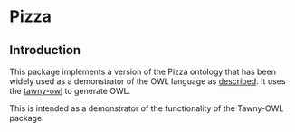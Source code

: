 Pizza
=====

## Introduction


This package implements a version of the Pizza ontology that has been widely
used as a demonstrator of the OWL language as
[described](http://robertdavidstevens.wordpress.com/2010/01/22/why-the-pizza-ontology-tutorial/).
It uses the
[tawny-owl](http://www.russet.org.uk/blog/category/all/professional/tech/tawny-owl)
to generate OWL.

This is intended as a demonstrator of the functionality of the Tawny-OWL
package.
